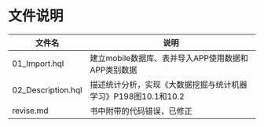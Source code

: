 # 文件说明
|文件名|说明|
|---|---|
|01_Import.hql|建立mobile数据库、表并导入APP使用数据和APP类别数据|
|02_Description.hql|描述统计分析，实现《大数据挖掘与统计机器学习》P198图10.1和10.2|
|revise.md|书中附带的代码错误，已修正|
